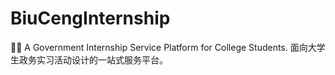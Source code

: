 # BiuCengInternship
🧑‍🎓 A Government Internship Service Platform for College Students. 面向大学生政务实习活动设计的一站式服务平台。

